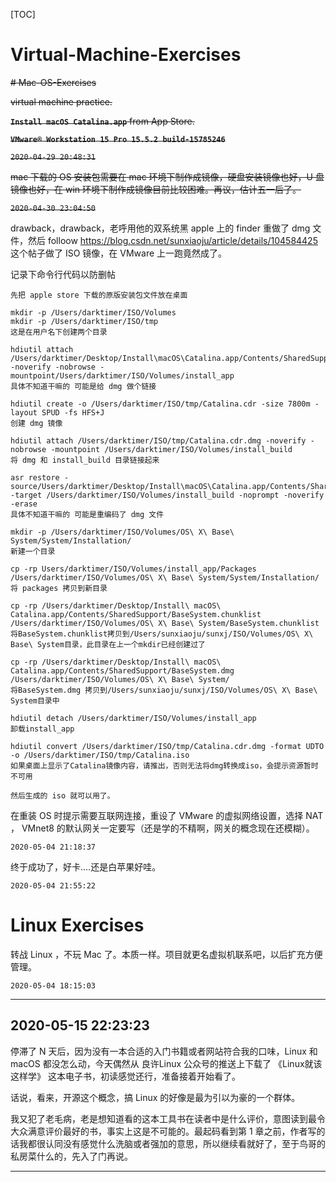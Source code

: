 [TOC]



# Virtual-Machine-Exercises

~~# Mac-OS-Exercises~~

~~virtual machine practice.~~

~~**` Install macOS Catalina.app `**  from App Store.~~

~~**`VMware® Workstation 15 Pro 15.5.2 build-15785246`**~~

~~`2020-04-29 20:48:31`~~

~~mac 下载的 OS 安装包需要在 mac 环境下制作成镜像，硬盘安装镜像也好，U 盘镜像也好，在 win 环境下制作成镜像目前比较困难。再议，估计五一后了。~~

~~`2020-04-30 23:04:50`~~

drawback，drawback，老呼用他的双系统黑 apple 上的 finder 重做了 dmg 文件，然后 folloow https://blog.csdn.net/sunxiaoju/article/details/104584425 这个帖子做了 ISO 镜像，在 VMware 上一跑竟然成了。

记录下命令行代码以防删帖

```
先把 apple store 下载的原版安装包文件放在桌面

mkdir -p /Users/darktimer/ISO/Volumes
mkdir -p /Users/darktimer/ISO/tmp
这是在用户名下创建两个目录

hdiutil attach /Users/darktimer/Desktop/Install\macOS\Catalina.app/Contents/SharedSupport/InstallESD.dmg -noverify -nobrowse -mountpoint/Users/darktimer/ISO/Volumes/install_app
具体不知道干嘛的 可能是给 dmg 做个链接

hdiutil create -o /Users/darktimer/ISO/tmp/Catalina.cdr -size 7800m -layout SPUD -fs HFS+J
创建 dmg 镜像

hdiutil attach /Users/darktimer/ISO/tmp/Catalina.cdr.dmg -noverify -nobrowse -mountpoint /Users/darktimer/ISO/Volumes/install_build
将 dmg 和 install_build 目录链接起来

asr restore -source/Users/darktimer/Desktop/Install\macOS\Catalina.app/Contents/SharedSupport/BaseSystem.dmg -target /Users/darktimer/ISO/Volumes/install_build -noprompt -noverify -erase
具体不知道干嘛的 可能是重编码了 dmg 文件

mkdir -p /Users/darktimer/ISO/Volumes/OS\ X\ Base\ System/System/Installation/
新建一个目录

cp -rp Users/darktimer/ISO/Volumes/install_app/Packages /Users/darktimer/ISO/Volumes/OS\ X\ Base\ System/System/Installation/
将 packages 拷贝到新目录

cp -rp /Users/darktimer/Desktop/Install\ macOS\ Catalina.app/Contents/SharedSupport/BaseSystem.chunklist /Users/darktimer/ISO/Volumes/OS\ X\ Base\ System/BaseSystem.chunklist
将BaseSystem.chunklist拷贝到/Users/sunxiaoju/sunxj/ISO/Volumes/OS\ X\ Base\ System目录，此目录在上一个mkdir已经创建过了

cp -rp /Users/darktimer/Desktop/Install\ macOS\ Catalina.app/Contents/SharedSupport/BaseSystem.dmg /Users/darktimer/ISO/Volumes/OS\ X\ Base\ System/
将BaseSystem.dmg 拷贝到/Users/sunxiaoju/sunxj/ISO/Volumes/OS\ X\ Base\ System目录中

hdiutil detach /Users/darktimer/ISO/Volumes/install_app
卸载install_app

hdiutil convert /Users/darktimer/ISO/tmp/Catalina.cdr.dmg -format UDTO -o /Users/darktimer/ISO/tmp/Catalina.iso
如果桌面上显示了Catalina镜像内容，请推出，否则无法将dmg转换成iso，会提示资源暂时不可用

然后生成的 iso 就可以用了。
```

在重装 OS 时提示需要互联网连接，重设了 VMware 的虚拟网络设置，选择 NAT ， VMnet8 的默认网关一定要写（还是学的不精啊，网关的概念现在还模糊）。

`2020-05-04 21:18:37`

终于成功了，好卡....还是白苹果好哇。

`2020-05-04 21:55:22`

# Linux Exercises

转战 Linux ，不玩 Mac 了。本质一样。项目就更名虚拟机联系吧，以后扩充方便管理。

`2020-05-04 18:15:03` 

------

## 2020-05-15 22:23:23

停滞了 N 天后，因为没有一本合适的入门书籍或者网站符合我的口味，Linux 和 macOS 都没怎么动，今天偶然从 良许Linux 公众号的推送上下载了 《Linux就该这样学》 这本电子书，初读感觉还行，准备接着开始看了。

话说，看来，开源这个概念，搞 Linux 的好像是最为引以为豪的一个群体。

我又犯了老毛病，老是想知道看的这本工具书在读者中是什么评价，意图读到最令大众满意评价最好的书，事实上这是不可能的。最起码看到第 1 章之前，作者写的话我都很认同没有感觉什么洗脑或者强加的意思，所以继续看就好了，至于鸟哥的私房菜什么的，先入了门再说。

------